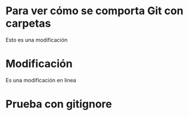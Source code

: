 # Para ver cómo se comporta Git con carpetas
Esto es una modificación

# Modificación 
Es una modificación en linea

# Prueba con gitignore